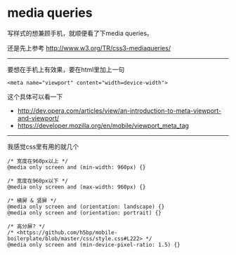 <!--
Title: media queries 笔记
Tag: tips css
-->

media queries
=============

写样式的想兼顾手机，就顺便看了下media queries。

还是先上参考 <http://www.w3.org/TR/css3-mediaqueries/>

* * * * *

要想在手机上有效果，要在html里加上一句

~~~~ {.html}
<meta name="viewport" content="width=device-width">
~~~~

这个具体可以看一下

-   <http://dev.opera.com/articles/view/an-introduction-to-meta-viewport-and-viewport/>
-   <https://developer.mozilla.org/en/mobile/viewport_meta_tag>

* * * * *

我感觉css里有用的就几个

~~~~ {.css}
/* 宽度在960px以上 */
@media only screen and (min-width: 960px) {}

/* 宽度在960px以下 */
@media only screen and (max-width: 960px) {}

/* 横屏 & 竖屏 */
@media only screen and (orientation: landscape) {}
@media only screen and (orientation: portrait) {}

/* 高分屏? */
/* <https://github.com/h5bp/mobile-boilerplate/blob/master/css/style.css#L222> */
@media only screen and (min-device-pixel-ratio: 1.5) {}
~~~~
